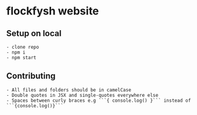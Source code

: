 # flockfysh website

## Setup on local
    - clone repo
    - npm i
    - npm start

## Contributing
    - All files and folders should be in camelCase
    - Double quotes in JSX and single-quotes everywhere else
    - Spaces between curly braces e.g ```{ console.log() }``` instead of ```{console.log()}```
